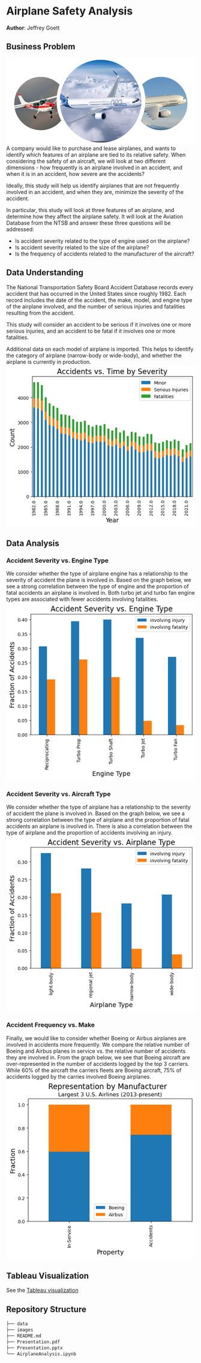 # Airplane Safety Analysis 

**Author**: Jeffrey Goett

## Business Problem 
![image info](./images/photo_plane_cover.png)
A company would like to purchase and lease airplanes, and wants to identify which features of an airplane are tied to its relative safety. When considering the safety of an aircraft, we will look at two different dimensions - how frequently is an airplane involved in an accident, and when it is in an accident, how  severe are the accidents?  

Ideally, this study will help us identify airplanes that are not frequently involved in an accident, and when they are, minimize the severity of the accident.  

In particular, this study will look at three features of an airplane, and determine how they affect the airplane safety.  It will look at the Aviation Database from the NTSB and answer these three questions will be addressed:
- Is accident severity related to the type of engine used on the airplane?
- Is accident severity related to the size of the airplane?
- Is the frequency of accidents related to the manufacturer of the aircraft?

## Data Understanding

The National Transportation Safety Board Accident Database records every accident that has occurred in the United States since roughly 1982.  Each record includes the date of the accident, the make, model, and engine type of the airplane involved, and the number of serious injuries and fatalities resulting from the accident.  

This study will consider an accident to be serious if it involves one or more serious injuries, and an accident to be fatal if it involves one or more fatalities.

Additional data on each model of airplane is imported.  This helps to identify the category of airplane (narrow-body or wide-body), and whether the airplane is currently in production.
![image info](./images/accident_time.png)
## Data Analysis
### Accident Severity vs. Engine Type
We consider whether the type of airplane engine has a relationship to the severity of accident the plane is involved in.  Based on the graph below, we see a strong correlation between the type of engine and the proportion of fatal accidents an airplane is involved in.  Both turbo jet and turbo fan engine types are associated with fewer accidents involving fatalities.
![image info](./images/engine_type.png)

### Accident Severity vs. Aircraft Type
We consider whether the type of airplane has a relationship to the severity of accident the plane is involved in.  Based on the graph below, we see a strong correlation between the type of airplane and the proportion of fatal accidents an airplane is involved in.  There is also a correlation between the type of airplane and the proportion of accidents involving an injury.
![image info](./images/airplane_type.png)

### Accident Frequency vs. Make
Finally, we would like to consider whether Boeing or Airbus airplanes are involved in accidents more frequently.  We compare the relative number of Boeing and Airbus planes in service vs. the relative number of accidents they are involved in.
From the graph below, we see that Boeing aircraft are over-represented in the number of accidents logged by the top 3 carriers.  While 60% of the aircraft the carriers fleets are Boeing aircraft, 75% of accidents logged by the carries involved Boeing airplanes.
![image info](./images/make_type.png)

## Tableau Visualization

See the [Tableau visualization ](https://public.tableau.com/app/profile/jeffrey.goett/viz/TableauAirplaneRecommendations/AccidentDashboard)

## Repository Structure

```
├── data
├── images
├── README.md
├── Presentation.pdf
├── Presentation.pptx
└── AirplaneAnalysis.ipynb
```
